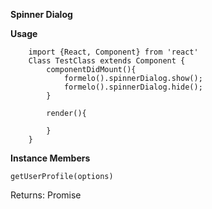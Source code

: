 **Spinner Dialog**




**Usage**
```js+lineNumbers:true
    import {React, Component} from 'react'
    Class TestClass extends Component {
        componentDidMount(){
            formelo().spinnerDialog.show();
            formelo().spinnerDialog.hide();
        }
        
        render(){
            
        }
    }
```
**Instance Members**

    getUserProfile(options)

Returns: Promise<any>
